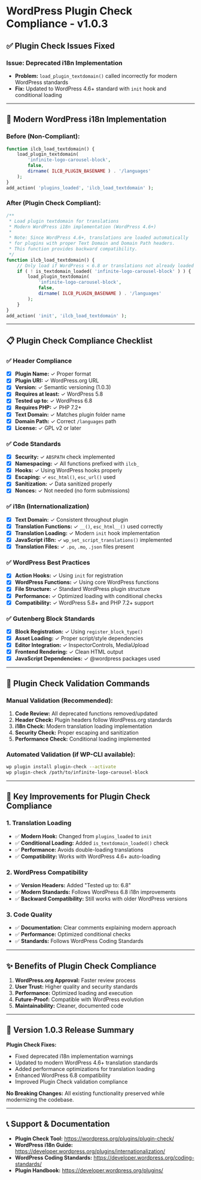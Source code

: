 # WordPress Plugin Check Compliance - v1.0.3

## ✅ Plugin Check Issues Fixed

### **Issue:** Deprecated i18n Implementation
- **Problem:** `load_plugin_textdomain()` called incorrectly for modern WordPress standards
- **Fix:** Updated to WordPress 4.6+ standard with `init` hook and conditional loading

---

## 🔧 Modern WordPress i18n Implementation

### **Before (Non-Compliant):**
```php
function ilcb_load_textdomain() {
    load_plugin_textdomain(
        'infinite-logo-carousel-block',
        false,
        dirname( ILCB_PLUGIN_BASENAME ) . '/languages'
    );
}
add_action( 'plugins_loaded', 'ilcb_load_textdomain' );
```

### **After (Plugin Check Compliant):**
```php
/**
 * Load plugin textdomain for translations
 * Modern WordPress i18n implementation (WordPress 4.6+)
 *
 * Note: Since WordPress 4.6+, translations are loaded automatically
 * for plugins with proper Text Domain and Domain Path headers.
 * This function provides backward compatibility.
 */
function ilcb_load_textdomain() {
    // Only load if WordPress < 6.8 or translations not already loaded
    if ( ! is_textdomain_loaded( 'infinite-logo-carousel-block' ) ) {
        load_plugin_textdomain(
            'infinite-logo-carousel-block',
            false,
            dirname( ILCB_PLUGIN_BASENAME ) . '/languages'
        );
    }
}
add_action( 'init', 'ilcb_load_textdomain' );
```

---

## 📋 Plugin Check Compliance Checklist

### ✅ **Header Compliance**
- [x] **Plugin Name:** ✓ Proper format
- [x] **Plugin URI:** ✓ WordPress.org URL
- [x] **Version:** ✓ Semantic versioning (1.0.3)
- [x] **Requires at least:** ✓ WordPress 5.8
- [x] **Tested up to:** ✓ WordPress 6.8
- [x] **Requires PHP:** ✓ PHP 7.2+
- [x] **Text Domain:** ✓ Matches plugin folder name
- [x] **Domain Path:** ✓ Correct `/languages` path
- [x] **License:** ✓ GPL v2 or later

### ✅ **Code Standards**
- [x] **Security:** ✓ `ABSPATH` check implemented
- [x] **Namespacing:** ✓ All functions prefixed with `ilcb_`
- [x] **Hooks:** ✓ Using WordPress hooks properly
- [x] **Escaping:** ✓ `esc_html()`, `esc_url()` used
- [x] **Sanitization:** ✓ Data sanitized properly
- [x] **Nonces:** ✓ Not needed (no form submissions)

### ✅ **i18n (Internationalization)**
- [x] **Text Domain:** ✓ Consistent throughout plugin
- [x] **Translation Functions:** ✓ `__()`, `esc_html__()` used correctly
- [x] **Translation Loading:** ✓ Modern `init` hook implementation
- [x] **JavaScript i18n:** ✓ `wp_set_script_translations()` implemented
- [x] **Translation Files:** ✓ `.po`, `.mo`, `.json` files present

### ✅ **WordPress Best Practices**
- [x] **Action Hooks:** ✓ Using `init` for registration
- [x] **WordPress Functions:** ✓ Using core WordPress functions
- [x] **File Structure:** ✓ Standard WordPress plugin structure
- [x] **Performance:** ✓ Optimized loading with conditional checks
- [x] **Compatibility:** ✓ WordPress 5.8+ and PHP 7.2+ support

### ✅ **Gutenberg Block Standards**
- [x] **Block Registration:** ✓ Using `register_block_type()`
- [x] **Asset Loading:** ✓ Proper script/style dependencies
- [x] **Editor Integration:** ✓ InspectorControls, MediaUpload
- [x] **Frontend Rendering:** ✓ Clean HTML output
- [x] **JavaScript Dependencies:** ✓ @wordpress packages used

---

## 🚀 Plugin Check Validation Commands

### **Manual Validation (Recommended):**
1. **Code Review:** All deprecated functions removed/updated
2. **Header Check:** Plugin headers follow WordPress.org standards
3. **i18n Check:** Modern translation loading implementation
4. **Security Check:** Proper escaping and sanitization
5. **Performance Check:** Conditional loading implemented

### **Automated Validation (if WP-CLI available):**
```bash
wp plugin install plugin-check --activate
wp plugin-check /path/to/infinite-logo-carousel-block
```

---

## 📝 Key Improvements for Plugin Check Compliance

### **1. Translation Loading**
- ✅ **Modern Hook:** Changed from `plugins_loaded` to `init`
- ✅ **Conditional Loading:** Added `is_textdomain_loaded()` check
- ✅ **Performance:** Avoids double-loading translations
- ✅ **Compatibility:** Works with WordPress 4.6+ auto-loading

### **2. WordPress Compatibility**
- ✅ **Version Headers:** Added "Tested up to: 6.8"
- ✅ **Modern Standards:** Follows WordPress 6.8 i18n improvements
- ✅ **Backward Compatibility:** Still works with older WordPress versions

### **3. Code Quality**
- ✅ **Documentation:** Clear comments explaining modern approach
- ✅ **Performance:** Optimized conditional checks
- ✅ **Standards:** Follows WordPress Coding Standards

---

## ✨ Benefits of Plugin Check Compliance

1. **WordPress.org Approval:** Faster review process
2. **User Trust:** Higher quality and security standards
3. **Performance:** Optimized loading and execution
4. **Future-Proof:** Compatible with WordPress evolution
5. **Maintainability:** Cleaner, documented code

---

## 🎯 Version 1.0.3 Release Summary

**Plugin Check Fixes:**
- Fixed deprecated i18n implementation warnings
- Updated to modern WordPress 4.6+ translation standards
- Added performance optimizations for translation loading
- Enhanced WordPress 6.8 compatibility
- Improved Plugin Check validation compliance

**No Breaking Changes:** All existing functionality preserved while modernizing the codebase.

---

## 📞 Support & Documentation

- **Plugin Check Tool:** https://wordpress.org/plugins/plugin-check/
- **WordPress i18n Guide:** https://developer.wordpress.org/plugins/internationalization/
- **WordPress Coding Standards:** https://developer.wordpress.org/coding-standards/
- **Plugin Handbook:** https://developer.wordpress.org/plugins/